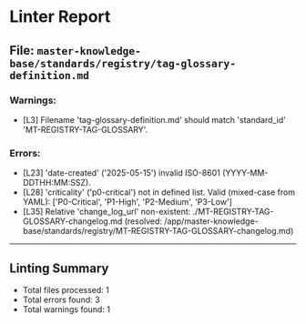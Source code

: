 # Linter Report


## File: `master-knowledge-base/standards/registry/tag-glossary-definition.md`
### Warnings:
  - [L3] Filename 'tag-glossary-definition.md' should match 'standard_id' 'MT-REGISTRY-TAG-GLOSSARY'.
### Errors:
  - [L23] 'date-created' ('2025-05-15') invalid ISO-8601 (YYYY-MM-DDTHH:MM:SSZ).
  - [L28] 'criticality' ('p0-critical') not in defined list. Valid (mixed-case from YAML): ['P0-Critical', 'P1-High', 'P2-Medium', 'P3-Low']
  - [L35] Relative 'change_log_url' non-existent: ./MT-REGISTRY-TAG-GLOSSARY-changelog.md (resolved: /app/master-knowledge-base/standards/registry/MT-REGISTRY-TAG-GLOSSARY-changelog.md)

---
## Linting Summary
- Total files processed: 1
- Total errors found: 3
- Total warnings found: 1
